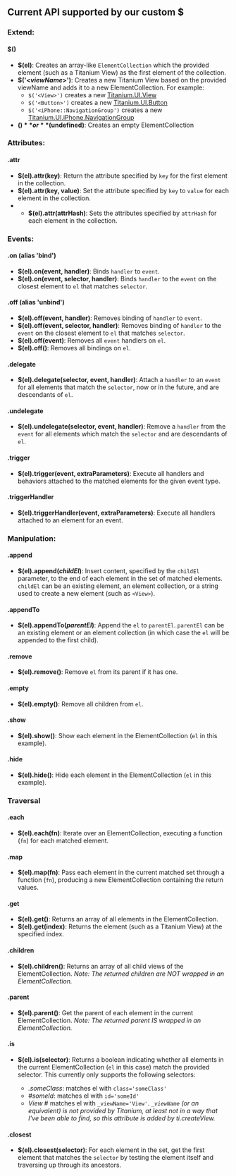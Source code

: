 ## Current API supported by our custom $

### Extend:

#### $()
* **$(el)**: Creates an array-like `ElementCollection` which the provided element (such as a Titanium View) as the first element of the collection.
* **$('<*viewName*>')**: Creates a new Titanium View based on the provided viewName and adds it to a new ElementCollection. For example:
	* `$('<View>')` creates a new [Titanium.UI.View](http://docs.appcelerator.com/titanium/latest/#!/api/Titanium.UI.View)
	* `$('<Button>')` creates a new [Titanium.UI.Button](http://docs.appcelerator.com/titanium/latest/#!/api/Titanium.UI.Button)
	* `$('<iPhone::NavigationGroup')` creates a new [Titanium.UI.iPhone.NavigationGroup](http://docs.appcelerator.com/titanium/latest/#!/api/Titanium.UI.iPhone.NavigationGroup)
* **$()** or **$(undefined)**: Creates an empty ElementCollection

### Attributes:

#### .attr

* **$(el).attr(key)**: Return the attribute specified by `key` for the first element in the collection.
* **$(el).attr(key, value)**: Set the attribute specified by `key` to `value` for each element in the collection.
* * **$(el).attr(attrHash)**: Sets the attributes specified by `attrHash` for each element in the collection.

### Events:

#### .on (alias 'bind')

* **$(el).on(event, handler)**: Binds `handler` to `event`.
* **$(el).on(event, selector, handler)**: Binds `handler` to the `event` on the closest element to `el` that matches `selector`.

#### .off (alias 'unbind')

* **$(el).off(event, handler)**: Removes binding of `handler` to `event`.
* **$(el).off(event, selector, handler)**: Removes binding of `handler` to the `event` on the closest element to `el` that matches `selector`.
* **$(el).off(event)**: Removes all `event` handlers on `el`.
* **$(el).off()**: Removes all bindings on `el`.

#### .delegate

* **$(el).delegate(selector, event, handler)**: Attach a `handler` to an `event` for all elements that match the `selector`, now or in the future, and are descendants of `el`.

#### .undelegate

* **$(el).undelegate(selector, event, handler)**: Remove a `handler` from the `event` for all elements which match the `selector` and are descendants of `el`.

#### .trigger

* **$(el).trigger(event, extraParameters)**: Execute all handlers and behaviors attached to the matched elements for the given event type.

#### .triggerHandler

* **$(el).triggerHandler(event, extraParameters)**: Execute all handlers attached to an element for an event.

### Manipulation:

#### .append

* **$(el).append(*childEl*)**: Insert content, specified by the `childEl` parameter, to the end of each element in the set of matched elements. `childEl` can be an existing element, an element collection, or a string used to create a new element (such as `<View>`).

#### .appendTo

* **$(el).appendTo(*parentEl*)**: Append the `el` to `parentEl`. `parentEl` can be an existing element or an element collection (in which case the `el` will be appended to the first child).

#### .remove

* **$(el).remove()**: Remove `el` from its parent if it has one.

#### .empty

* **$(el).empty()**: Remove all children from `el`.

#### .show

* **$(el).show()**: Show each element in the ElementCollection (`el` in this example).

#### .hide

* **$(el).hide()**: Hide each element in the ElementCollection (`el` in this example).

### Traversal

#### .each

* **$(el).each(fn)**: Iterate over an ElementCollection, executing a function (`fn`) for each matched element.

#### .map

* **$(el).map(fn)**: Pass each element in the current matched set through a function (`fn`), producing a new ElementCollection containing the return values.

#### .get

* **$(el).get()**: Returns an array of all elements in the ElementCollection.
* **$(el).get(index)**: Returns the element (such as a Titanium View) at the specified index.

#### .children

* **$(el).children()**: Returns an array of all child views of the ElementCollection. *Note: The returned children are NOT wrapped in an ElementCollection.*

#### .parent

* **$(el).parent()**: Get the parent of each element in the current ElementCollection. *Note: The returned parent IS wrapped in an ElementCollection.*

#### .is

* **$(el).is(selector)**: Returns a boolean indicating whether all elements in the current ElementCollection (`el` in this case) match the provided selector. This currently only supports the following selectors:

	* *.someClass*: matches el with `class='someClass'`
	* *#someId*: matches el with `id='someId'`
	* *View* # matches el with `_viewName='View'`. *`_viewName` (or an equivalent) is not provided by Titanium, at least not in a way that I've been able to find, so this attribute is added by ti.createView.*

#### .closest

* **$(el).closest(selector)**: For each element in the set, get the first element that matches the `selector` by testing the element itself and traversing up through its ancestors.



